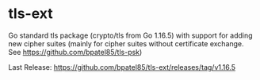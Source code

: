 tls-ext
=======

Go standard tls package (crypto/tls from Go 1.16.5) with support for adding new cipher suites (mainly for cipher suites without certificate exchange. See https://github.com/bpatel85/tls-psk)

Last Release:
https://github.com/bpatel85/tls-ext/releases/tag/v1.16.5
